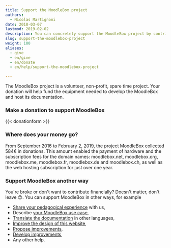 ```yaml
---
title: Support the MoodleBox project
authors:
  - Nicolas Martignoni
date: 2018-03-07
lastmod: 2019-02-02
description: You can concretely support the MoodleBox project by contributing to the costs and increasing motivation for its continued development
slug: support-the-moodlebox-project
weight: 100
aliases:
  - give
  - en/give
  - en/donate
  - en/help/support-the-moodlebox-project

---
```

The MoodleBox project is a volunteer, non-profit, spare time project. Your donation will help fund the equipment needed to develop the MoodleBox and host its documentation.

### Make a donation to support MoodleBox

{{< donationform >}}

### Where does your money go?

From September 2016 to February 2, 2019, the project MoodleBox collected 584€ in donations. This amount enabled the payment of hardware and the subscription fees for the domain names: moodlebox.net, moodlebox.org, moodlebox.me, moodlebox.fr, moodlebox.de and moodlebox.ch, as well as the web hosting subscription for just over one year.

### Support MoodleBox another way

You're broke or don't want to contribute financially? Doesn't matter, don't leave 😉. You can support MoodleBox in other ways, for example

  - [Share your pedagogical experience][1] with us,
  - Describe [your MoodleBox use case][1],
  - [Translate the documentation][2] in other languages,
  - [Improve the design of this website][3],
  - [Propose improvements][1],
  - [Develop improvements][4],
  - Any other help.

 [1]: https://discuss.moodlebox.net/
 [2]: https://github.com/moodlebox/moodlebox.net/blob/master/README.md
 [3]: https://github.com/moodlebox/hugo-moodlebox-theme
 [4]: https://github.com/moodlebox/moodle-tool_moodlebox
